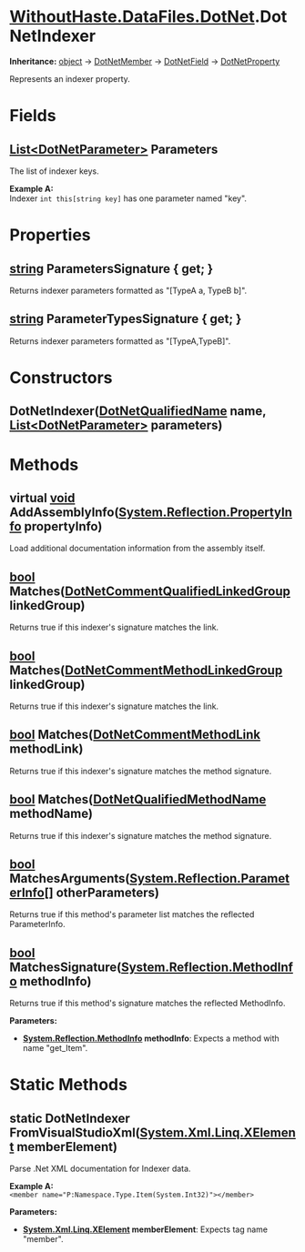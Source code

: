 # [WithoutHaste.DataFiles.DotNet](TableOfContents.WithoutHaste.DataFiles.DotNet.md).DotNetIndexer

**Inheritance:** [object](https://docs.microsoft.com/en-us/dotnet/api/system.object) → [DotNetMember](WithoutHaste.DataFiles.DotNet.DotNetMember.md) → [DotNetField](WithoutHaste.DataFiles.DotNet.DotNetField.md) → [DotNetProperty](WithoutHaste.DataFiles.DotNet.DotNetProperty.md)  

Represents an indexer property.  

# Fields

## [List&lt;DotNetParameter&gt;](https://docs.microsoft.com/en-us/dotnet/api/system.collections.generic.list-1) Parameters

The list of indexer keys.  

**Example A:**  
Indexer `int this[string key]` has one parameter named "key".  

# Properties

## [string](https://docs.microsoft.com/en-us/dotnet/api/system.string) ParametersSignature { get; }

Returns indexer parameters formatted as "[TypeA a, TypeB b]".  

## [string](https://docs.microsoft.com/en-us/dotnet/api/system.string) ParameterTypesSignature { get; }

Returns indexer parameters formatted as "[TypeA,TypeB]".  

# Constructors

## DotNetIndexer([DotNetQualifiedName](WithoutHaste.DataFiles.DotNet.DotNetQualifiedName.md) name, [List&lt;DotNetParameter&gt;](https://docs.microsoft.com/en-us/dotnet/api/system.collections.generic.list-1) parameters)

# Methods

## virtual [void](https://docs.microsoft.com/en-us/dotnet/api/system.void) AddAssemblyInfo([System.Reflection.PropertyInfo](https://docs.microsoft.com/en-us/dotnet/api/system.reflection.propertyinfo) propertyInfo)

Load additional documentation information from the assembly itself.  

## [bool](https://docs.microsoft.com/en-us/dotnet/api/system.boolean) Matches([DotNetCommentQualifiedLinkedGroup](WithoutHaste.DataFiles.DotNet.DotNetCommentQualifiedLinkedGroup.md) linkedGroup)

Returns true if this indexer's signature matches the link.  

## [bool](https://docs.microsoft.com/en-us/dotnet/api/system.boolean) Matches([DotNetCommentMethodLinkedGroup](WithoutHaste.DataFiles.DotNet.DotNetCommentMethodLinkedGroup.md) linkedGroup)

Returns true if this indexer's signature matches the link.  

## [bool](https://docs.microsoft.com/en-us/dotnet/api/system.boolean) Matches([DotNetCommentMethodLink](WithoutHaste.DataFiles.DotNet.DotNetCommentMethodLink.md) methodLink)

Returns true if this indexer's signature matches the method signature.  

## [bool](https://docs.microsoft.com/en-us/dotnet/api/system.boolean) Matches([DotNetQualifiedMethodName](WithoutHaste.DataFiles.DotNet.DotNetQualifiedMethodName.md) methodName)

Returns true if this indexer's signature matches the method signature.  

## [bool](https://docs.microsoft.com/en-us/dotnet/api/system.boolean) MatchesArguments([System.Reflection.ParameterInfo[]](https://docs.microsoft.com/en-us/dotnet/api/system.array) otherParameters)

Returns true if this method's parameter list matches the reflected ParameterInfo.  

## [bool](https://docs.microsoft.com/en-us/dotnet/api/system.boolean) MatchesSignature([System.Reflection.MethodInfo](https://docs.microsoft.com/en-us/dotnet/api/system.reflection.methodinfo) methodInfo)

Returns true if this method's signature matches the reflected MethodInfo.  

**Parameters:**  
* **[System.Reflection.MethodInfo](https://docs.microsoft.com/en-us/dotnet/api/system.reflection.methodinfo) methodInfo**: Expects a method with name "get_Item".  

# Static Methods

## static DotNetIndexer FromVisualStudioXml([System.Xml.Linq.XElement](https://docs.microsoft.com/en-us/dotnet/api/system.xml.linq.xelement) memberElement)

Parse .Net XML documentation for Indexer data.  

**Example A:**  
`<member name="P:Namespace.Type.Item(System.Int32)"></member>`  

**Parameters:**  
* **[System.Xml.Linq.XElement](https://docs.microsoft.com/en-us/dotnet/api/system.xml.linq.xelement) memberElement**: Expects tag name "member".  


